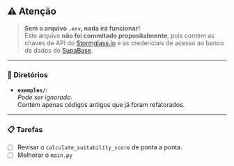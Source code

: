 ## ⚠️ Atenção

> **Sem o arquivo `.env`, nada irá funcionar!**  
> Este arquivo **não foi commitado propositalmente**, pois contém as chaves de API do [Stormglass.io](https://stormglass.io) e as credenciais de acesso ao banco de dados do [SupaBase](https://supabase.com).

---

### 📁 Diretórios

- **`exemples/`**:  
    _Pode ser ignorado._  
    Contém apenas códigos antigos que já foram refatorados.

---

### 📋 Tarefas

- [ ] Revisar o `calculate_suitability_score` de ponta a ponta.
- [ ] Melhorar o `main.py`